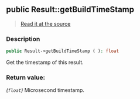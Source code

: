 ## public Result::getBuildTimeStamp

> [Read it at the source](https://github.com/julien-boudry/Condorcet/blob/master/src/Result.php#L345)

### Description    

```php
public Result->getBuildTimeStamp ( ): float
```

Get the timestamp of this result.
    

### Return value:   

*(`float`)* Microsecond timestamp.


